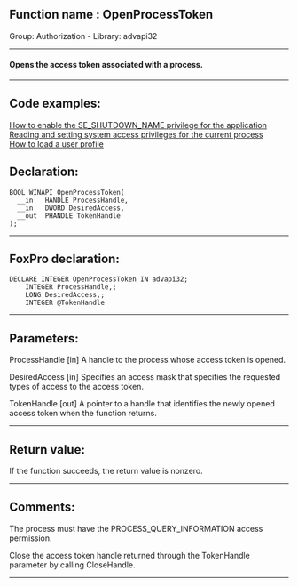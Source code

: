 
## Function name : OpenProcessToken
Group: Authorization - Library: advapi32    
***  


#### Opens the access token associated with a process.
***  


## Code examples:
[How to enable the SE_SHUTDOWN_NAME privilege for the application](../../samples/sample_552.md)  
[Reading and setting system access privileges for the current process](../../samples/sample_554.md)  
[How to load a user profile](../../samples/sample_602.md)  

## Declaration:
```foxpro  
BOOL WINAPI OpenProcessToken(
  __in   HANDLE ProcessHandle,
  __in   DWORD DesiredAccess,
  __out  PHANDLE TokenHandle
);  
```  
***  


## FoxPro declaration:
```foxpro  
DECLARE INTEGER OpenProcessToken IN advapi32;
	INTEGER ProcessHandle,;
	LONG DesiredAccess,;
	INTEGER @TokenHandle  
```  
***  


## Parameters:
ProcessHandle [in]
A handle to the process whose access token is opened.

DesiredAccess [in]
Specifies an access mask that specifies the requested types of access to the access token.

TokenHandle [out]
A pointer to a handle that identifies the newly opened access token when the function returns.  
***  


## Return value:
If the function succeeds, the return value is nonzero.  
***  


## Comments:
The process must have the PROCESS_QUERY_INFORMATION access permission.  
  
Close the access token handle returned through the TokenHandle parameter by calling CloseHandle.  
  
***  

